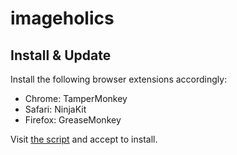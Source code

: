 # imageholics

## Install & Update

Install the following browser extensions accordingly:

   * Chrome: TamperMonkey
   * Safari: NinjaKit
   * Firefox: GreaseMonkey

Visit [the script](https://github.com/initiumlab/imageholics/raw/master/Imageholics.user.js) and accept to install.
